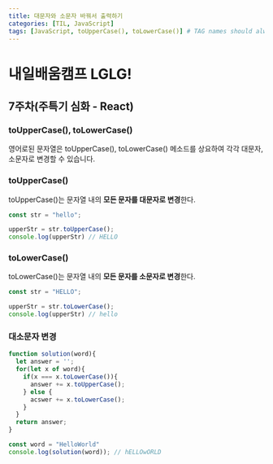 ```yaml
---
title: 대문자와 소문자 바꿔서 출력하기
categories: [TIL, JavaScript]
tags: [JavaScript, toUpperCase(), toLowerCase()] # TAG names should always be lowercase
---
```


# 내일배움캠프 LGLG!

## 7주차(주특기 심화 - React)

### **toUpperCase(), toLowerCase()**
영어로된 문자열은 toUpperCase(), toLowerCase() 메소드를 상요하여 각각 대문자, 소문자로 변경할 수 있습니다.

### **toUpperCase()**
toUpperCase()는 문자열 내의 **모든 문자를 대문자로 변경**한다.

```js
const str = "hello";

upperStr = str.toUpperCase();
console.log(upperStr) // HELLO
```

### **toLowerCase()**
toLowerCase()는 문자열 내의 **모든 문자를 소문자로 변경**한다.

```js
const str = "HELLO";

upperStr = str.toLowerCase();
console.log(upperStr) // hello
```

### **대소문자 변경**

```js
function solution(word){
  let answer = '';
  for(let x of word){
    if(x === x.toLowerCase()){
      answer += x.toUpperCase();
    } else {
      acswer += x.toLowerCase();
    }
  }
  return answer;
}

const word = "HelloWorld"
console.log(solution(word)); // hELLOwORLD
```